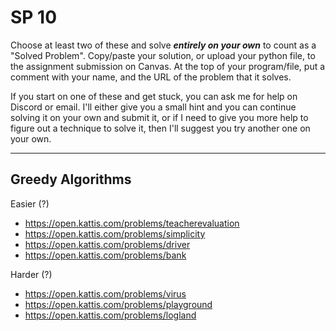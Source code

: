 # SP 10

Choose at least two of these and solve ***entirely on your own*** to count as a "Solved Problem". Copy/paste your solution, or upload your python file, to the assignment submission on Canvas. At the top of your program/file, put a comment with your name, and the URL of the problem that it solves.

If you start on one of these and get stuck, you can ask me for help on Discord or email. I'll either give you a small hint and you can continue solving it on your own and submit it, or if I need to give you more help to figure out a technique to solve it, then I'll suggest you try another one on your own.

<hr>


## Greedy Algorithms

Easier (?)
- https://open.kattis.com/problems/teacherevaluation
- https://open.kattis.com/problems/simplicity
- https://open.kattis.com/problems/driver
- https://open.kattis.com/problems/bank

Harder (?)
- https://open.kattis.com/problems/virus
- https://open.kattis.com/problems/playground
- https://open.kattis.com/problems/logland

